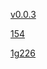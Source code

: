 [v0.0.3](https://github.com/littleflute/Pink-Floyd/edit/master/README.md)

[154](154/dvd)

[1g226](1g226)
